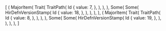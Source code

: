 [
    (
        MajorItem(
            Trait(
                TraitPath(
                    Id {
                        value: 7,
                    },
                ),
            ),
        ),
        Some(
            Some(
                HirDefnVersionStamp(
                    Id {
                        value: 18,
                    },
                ),
            ),
        ),
    ),
    (
        MajorItem(
            Trait(
                TraitPath(
                    Id {
                        value: 8,
                    },
                ),
            ),
        ),
        Some(
            Some(
                HirDefnVersionStamp(
                    Id {
                        value: 19,
                    },
                ),
            ),
        ),
    ),
]